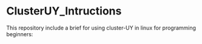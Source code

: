 # ClusterUY_Intructions
This repository include a brief for using cluster-UY in linux for programming beginners:
